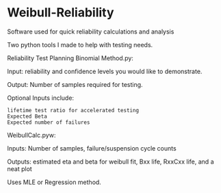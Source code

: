 # Weibull-Reliability
Software used for quick reliability calculations and analysis

Two python tools I made to help with testing needs.

Reliability Test Planning Binomial Method.py:
  
  Input: reliability and confidence levels you would like to demonstrate.
  
  Output: Number of samples required for testing.
  
  Optional Inputs include:
  
    lifetime test ratio for accelerated testing
    Expected Beta
    Expected number of failures
    
WeibullCalc.pyw:
  
  Inputs: Number of samples, failure/suspension cycle counts
  
  Outputs: estimated eta and beta for weibull fit, Bxx life, RxxCxx life, and a neat plot
  
  Uses MLE or Regression method.
